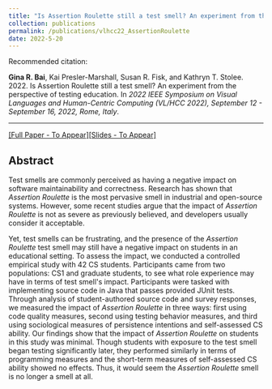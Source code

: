 ```yaml
---
title: "Is Assertion Roulette still a test smell? An experiment from the perspective of testing education"
collection: publications
permalink: /publications/vlhcc22_AssertionRoulette
date: 2022-5-20
---
```

Recommended citation: 

**Gina R. Bai**, Kai Presler-Marshall, Susan R. Fisk, and Kathryn T. Stolee. 2022. Is Assertion Roulette still a test smell? An experiment from the perspective of testing education. In <i>2022 IEEE Symposium on Visual Languages and Human-Centric Computing (VL/HCC 2022), September 12 - September 16, 2022, Rome, Italy</i>.

---
[[Full Paper - To Appear]](http://ginabai.github.io/files/PaperPreprints/vlhcc22_AssertionRoulette.pdf)[[Slides - To Appear]](http://ginabai.github.io/files/ConferenceSlides/vlhcc2022.pdf)

## Abstract
Test smells are commonly perceived as having a negative impact on software  maintainability and correctness. Research has shown that <i>Assertion Roulette</i> is the most pervasive smell in industrial and open-source systems. However, some recent studies argue that the impact of <i>Assertion Roulette</i> is not as severe as previously believed, and developers usually consider it  acceptable. 

Yet, test smells can be frustrating, and the presence of the <i>Assertion Roulette</i> test smell may still have a negative impact on students in an educational setting. To assess the impact, we conducted a controlled empirical study with 42 CS students. Participants came from two populations: CS1 and graduate students, to see what role experience may have in terms of test smell's impact. Participants were tasked with implementing source code in Java that passes provided JUnit tests. Through analysis of student-authored source code and survey responses, we measured the impact of <i>Assertion Roulette</i> in three ways: first using code quality measures, second using testing behavior measures, and third using sociological measures of persistence intentions and self-assessed CS ability. Our findings show that the impact of <i>Assertion Roulette</i> on students in this study was minimal. Though students with exposure to the test smell began testing significantly later, they performed similarly in terms of programming measures and the short-term measures of self-assessed CS ability showed no effects. Thus, it would seem the <i>Assertion Roulette</i> smell is no longer a smell at all.